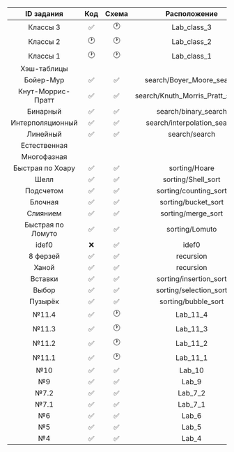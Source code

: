| ID задания | Код | Схема | Расположение |                                                 
| :----: | :----: | :----: | :----: |
| Классы 3 | ✅ | 🕐 | Lab_class_3 |
| Классы 2 | 🕐 | 🕐 | Lab_class_2 |
| Классы 1 | 🕐 | 🕐 | Lab_class_1 |
| Хэш-таблицы  |  |  |  |
| Бойер-Мур | ✅ | ✅ | search/Boyer_Moore_search  |
| Кнут-Моррис-Пратт | ✅ | ✅ | search/Knuth_Morris_Pratt_search |
| Бинарный | ✅ | ✅ | search/binary_search |
| Интерполяционный | ✅ | ✅ | search/interpolation_search |
| Линейный | ✅ | ✅ | search/search |
| Естественная  |  |  |  |
| Многофазная |  |  |  |
| Быстрая по Хоару | ✅ | ✅ | sorting/Hoare |
| Шелл | ✅ | ✅ | sorting/Shell_sort |
| Подсчетом |✅  | ✅ | sorting/counting_sort |
| Блочная  | ✅ | ✅ | sorting/bucket_sort |
| Слиянием | ✅ | ✅ | sorting/merge_sort |
| Быстрая по Ломуто | ✅ | ✅ | sorting/Lomuto |
| idef0 | ❌ | ✅ | idef0 |
| 8 ферзей | ✅ | ✅ | recursion |
| Ханой | ✅ | ✅ | recursion |
| Вставки | ✅ | ✅ | sorting/insertion_sort |
| Выбор | ✅ | ✅ | sorting/selection_sort |
| Пузырёк | ✅ | ✅ | sorting/bubble_sort |
| №11.4 | ✅ | 🕐 | Lab_11_4 |
| №11.3 | ✅ | 🕐 | Lab_11_3 |
| №11.2 | ✅ | 🕐 | Lab_11_2 |
| №11.1 | ✅ | 🕐 | Lab_11_1 |
| №10 | ✅ | ✅ | Lab_10 |
| №9 | ✅ | ✅ | Lab_9 |
| №7.2 | ✅ | ✅ | Lab_7_2 |
| №7.1 | ✅ | ✅ | Lab_7_1 |
| №6 | ✅ | ✅ | Lab_6 |
| №5 | ✅ | ✅ | Lab_5 |
| №4 | ✅ | ✅ | Lab_4 |
